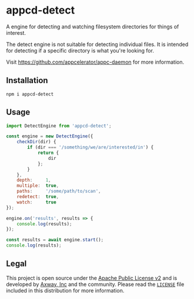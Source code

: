 # appcd-detect

A engine for detecting and watching filesystem directories for things of interest.

The detect engine is not suitable for detecting individual files. It is intended for detecting if a
specific directory is what you're looking for.

Visit https://github.com/appcelerator/appc-daemon for more information.

## Installation

	npm i appcd-detect

## Usage

```js
import DetectEngine from 'appcd-detect';

const engine = new DetectEngine({
	checkDir(dir) {
	 	if (dir === '/something/we/are/interested/in') {
			return {
				dir
			};
		}
	},
	depth:     1,
	multiple:  true,
	paths:     '/some/path/to/scan',
	redetect:  true,
	watch:     true
});

engine.on('results', results => {
	console.log(results);
});

const results = await engine.start();
console.log(results);
```

## Legal

This project is open source under the [Apache Public License v2][1] and is developed by
[Axway, Inc](http://www.axway.com/) and the community. Please read the [`LICENSE`][1] file included
in this distribution for more information.

[1]: https://github.com/appcelerator/appc-daemon/packages/appcd-detect/LICENSE
